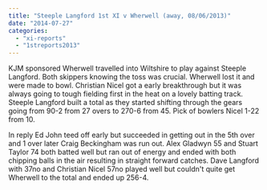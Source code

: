 ```yaml
---
title: "Steeple Langford 1st XI v Wherwell (away, 08/06/2013)"
date: "2014-07-27"
categories: 
  - "xi-reports"
  - "1streports2013"
---
```


KJM sponsored Wherwell travelled into Wiltshire to play against Steeple Langford. Both skippers knowing the toss was crucial. Wherwell lost it and were made to bowl. Christian Nicel got a early breakthrough but it was always going to tough fielding first in the heat on a lovely batting track. Steeple Langford built a total as they started shifting through the gears going from 90-2 from 27 overs to 270-6 from 45. Pick of bowlers Nicel 1-22 from 10.

In reply Ed John teed off early but succeeded in getting out in the 5th over and 1 over later Craig Beckingham was run out. Alex Gladwyn 55 and Stuart Taylor 74 both batted well but ran out of energy and ended with both chipping balls in the air resulting in straight forward catches. Dave Langford with 37no and Christian Nicel 57no played well but couldn't quite get Wherwell to the total and ended up 256-4.
